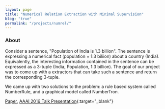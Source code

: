 ```yaml
---
layout: page
title: "Numerical Relation Extraction with Minimal Supervision"
blog: "true"
permalink: "/projects/numrel/"
---
```


### About

Consider a sentence, "Population of India is 1.3 billion". The sentence is expressing a numerical fact (population = 1.3 biliion) about a country (India). Equivalently, the interesting information contained in the sentence can be expressed as a 3-tuple (India, Population, 1.3 billion). The goal of our project was to come up with a extractors that can take such a sentence and return the corresponding 3-tuple. 

We came up with two solutions to the problem: a rule based system called NumberRule, and a graphical model called NumberTron. 

[Paper](https://homes.cs.washington.edu/~mausam/papers/aaai16a.pdf), [AAAI 2016 Talk Presentation](https://docs.google.com/viewer?url=https://madaan.github.io/res/presentations/aaai-presentation-final.pdf){:target="_blank"}
